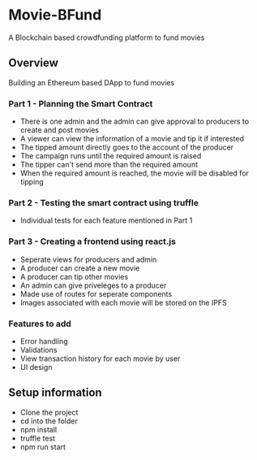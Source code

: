 # Movie-BFund
A Blockchain based crowdfunding platform to fund movies

## Overview
Building an Ethereum based DApp to fund movies

### Part 1 - Planning the Smart Contract
- There is one admin and the admin can give approval to producers to create and post movies
- A viewer can view the information of a movie and tip it if interested
- The tipped amount directly goes to the account of the producer
- The campaign runs until the required amount is raised
- The tipper can't send more than the required amount
- When the required amount is reached, the movie will be disabled for tipping

### Part 2 - Testing the smart contract using truffle
- Individual tests for each feature mentioned in Part 1

### Part 3 - Creating a frontend using react.js
- Seperate views for producers and admin
- A producer can create a new movie
- A producer can tip other movies
- An admin can give priveleges to a producer
- Made use of routes for seperate components
- Images associated with each movie will be stored on the IPFS

### Features to add
- Error handling
- Validations
- View transaction history for each movie by user
- UI design

## Setup information
- Clone the project
- cd into the folder
- npm install 
- truffle test
- npm run start